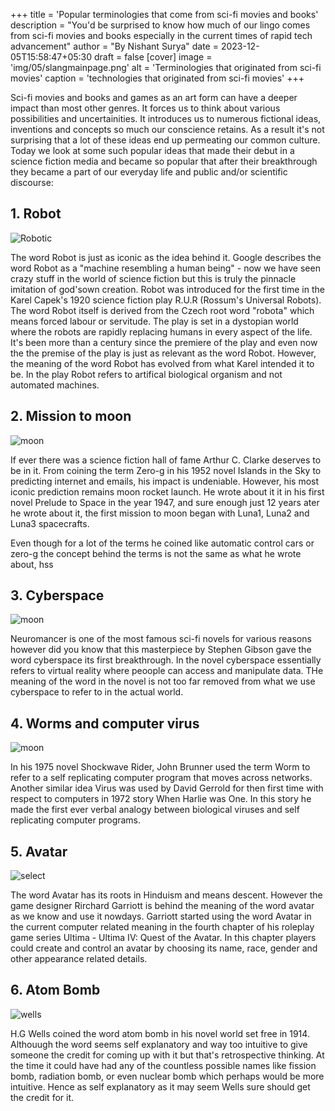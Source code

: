 +++
title = 'Popular terminologies that come from sci-fi movies and books' 
description = "You'd be surprised to know how much of our lingo comes from sci-fi movies and books especially in the current times of rapid tech advancement"
author = "By Nishant Surya"
date = 2023-12-05T15:58:47+05:30
draft = false
[cover]
    image = 'img/05/slangmainpage.png'
    alt = 'Terminologies that originated from sci-fi movies'
    caption = 'technologies that originated from sci-fi movies'
+++

Sci-fi movies and books and games as an art form can have a deeper impact than most other genres. It forces us to think about various possibilities and uncertainities. It introduces us to numerous fictional ideas, inventions and concepts so much our conscience retains. As a result it's not surprising that a lot of these ideas end up permeating our common culture. Today we look at some such popular ideas that made their debut in a science fiction media and became so popular that after their breakthrough they became a part of our everyday life and public and/or scientific discourse:

<!-- //enjoyed enough cultural capital that it became part of the cultural capital -->

<!-- is known to deliver story and visuals that become part of our conscienec. However, they also deliver quotes and phrases the permeate the culture and end up getting used in everyday langauge and sometimes even by scientific community. For this article we will look at some of the most popular words and phrases that got their breakthrough in a sci-fi media whether its a book, movie or game and ever since their debut have been used rapidly and regularly in the public discourse. -->

## 1. Robot 

![Robotic](/img/05/RUR.png "Robots")  

The word Robot is just as iconic as the idea behind it. Google describes the word Robot as a "machine resembling a human being" - now we have seen crazy stuff in the world of science fiction but this is truly the pinnacle imitation of god'sown creation. Robot was introduced for the first time in the Karel Capek's 1920 science fiction play R.U.R (Rossum's Universal Robots). The word Robot itself is derived from the Czech root word "robota" which means forced labour or servitude. The play is set in a dystopian world where the robots are rapidly replacing humans in every aspect of the life. It's been more than a century since the premiere of the play and even now the the premise of the play is just as relevant as the word Robot. However, the meaning of the word Robot has evolved from what Karel intended it to be. In the play Robot refers to artifical biological organism and not automated machines.



<!-- However, the meaning of the word Robot has seen its fair share of evolution. THe first time Capek introduced the word Robot, his version of Robot meant an artificial biological organism which is muc


truly it doesn't get any crazier thaAn Possibly the most popular scientific word of current times Robot was introduced for the first time in the play Rossum's Universal Robots written by Karel Capek way back in 1920. However, the way the word Robot is defined in the play is much different from the common knowledge of Robots. Capek defines Robots as artificial biological organisms and not as mere automated machines. The word Robot itself is derived from the Czech root word "robota" which means forced labour. -->

## 2. Mission to moon

![moon](/img/05/space.png "Travel")  

If ever there was a science fiction hall of fame Arthur C. Clarke deserves to be in it. From coining the term Zero-g in his 1952 novel Islands in the Sky to predicting internet and emails, his impact is undeniable. However, his most iconic prediction remains moon rocket launch. He wrote about it it in his first novel Prelude to Space in the year 1947, and sure enough just 12 years ater he wrote about it,  the first mission to moon began with Luna1, Luna2 and Luna3 spacecrafts. 

Even though for a lot of the terms he coined like automatic control cars or zero-g the concept behind the terms is not the same as what he wrote about, hss

<!-- to internet to email to space travel he has had a hand in everTHe man is machine and deserves to be in the science fictino hall of fame. 

Arthur C. Clarke coined the term Zero-g in his 1952 novel Islands in the sky. Whehter its the internet, email or space travel to some extent Clarke may get the credit for predicting all of these and many more things. In his first novel prelude to space which was published in 1947, Clarke rightly predicted that the first moon rocket would be launched in 1959. These were the Luna1, Luna2 and Luna3 spacecrafts - all of which where launched in the same year and played varying degree of roles in the mission to moon. Beyond these Clarke can also be given credit for the coinage of numerous other terms like automatic control cars and zero-g even though only as a term and not as a concept. -->


## 3. Cyberspace 

![moon](/img/05/neuromancer.png "Travel")  

Neuromancer is one of the most famous sci-fi novels for various reasons however did you know that this masterpiece by Stephen Gibson gave the word cyberspace its first breakthrough. In the novel cyberspace essentially refers to virtual reality where peoople can access and manipulate data. THe meaning of the word in the novel is not too far removed from what we use cyberspace to refer to in the actual world. 

<!-- Stephen Gibson through his novel Neuromancer coined the term cyberspace. in the novel the term cyberspace refers t o a virtual reality where people could manipulate data. However, even beyond this contribution Neuromancer is one of the most important sci-fi novels that gave birth to the cyberpunk genre. -->

## 4.   Worms and computer virus

![moon](/img/05/selfreplicatingprogram.png "Travel") 

In his 1975 novel Shockwave Rider, John Brunner used the term Worm to refer to a self replicating computer program that moves across networks. Another similar idea Virus was used by David Gerrold for then first time with respect to computers in 1972 story When Harlie was One. In this story he made the first ever verbal analogy between biological viruses and self replicating computer programs.

## 5. Avatar 

![select](/img/05/avatar.png "Avatar") 

The word Avatar has its roots in Hinduism and means descent. However the game designer Rirchard Garriott is behind the meaning of the word avatar as we know and use it nowdays.  Garriott started using the word Avatar in the current computer related meaning in the fourth chapter of his roleplay game series Ultima - Ultima IV: Quest of the Avatar. In this chapter players could create and control an avatar by choosing its name, race, gender and other appearance related details. 

## 6. Atom Bomb

![wells](/img/05/wells.png "atom") 

H.G Wells coined the word atom bomb in his novel world set free in 1914. Althouugh the word seems self explanatory and way too intuitive to give someone the credit for coming up with it but that's retrospective thinking. At the time it could have had any of the countless possible names like fission bomb, radiation bomb, or even nuclear bomb which perhaps would be more intuitive. Hence as self explanatory as it may seem Wells sure should get the credit for it.

<!-- not deserving of original coinage of the term but at the time it culd have had any name from fission bomb, radiation bomb or nuclear bomb. Hence as self explanatory as it may seem Wells still gets the credit.


H.G Wells coined the word atom bomb in his novel world set free in 1914. Althouugh the word seems self explanatory not deserving of original coinage of the term but at the time it culd have had any name from fission bomb, radiation bomb or nuclear bomb. Hence as self explanatory as it may seem Wells still gets the credit. -->



